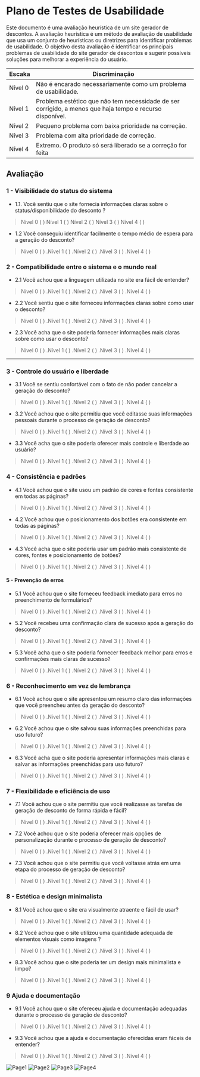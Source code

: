# Plano de Testes de Usabilidade

Este documento é uma avaliação heurística de um site gerador de descontos. A avaliação heurística é um método de avaliação de usabilidade que usa um conjunto de heurísticas ou diretrizes para identificar problemas de usabilidade. O objetivo desta avaliação é identificar os principais problemas de usabilidade do site gerador de descontos e sugerir possíveis soluções para melhorar a experiência do usuário. 

|Escaka|Discriminação|
|------|-------------|
|Nível 0|Não é encarado necessariamente como um problema de usabilidade. |
|Nível 1|Problema estético que não tem necessidade de ser corrigido, a menos que haja tempo e recurso disponível. |
|Nível 2|Pequeno problema com baixa prioridade na correção. |
|Nível 3| Problema com alta prioridade de correção. |
|Nível 4|Extremo. O produto só será liberado se a correção for feita|

## Avaliação

### 1 - Visibilidade do status do sistema
- 1.1.	Você sentiu que o site fornecia informações claras sobre o status/disponibilidade do desconto ?

>Nível 0 (  )    Nível 1 (  )    Nível 2 (  )    Nível 3 (  )      Nível 4 (  )

- 1.2	Você conseguiu identificar facilmente o tempo médio de espera para a geração do desconto?
>Nível 0 (  )    .Nível 1 (  )    .Nível 2 (  )    .Nível 3 (  )      .Nível 4 (  )
      
### 2 - Compatibilidade entre o sistema e o mundo real

- 2.1 Você achou que a linguagem utilizada no site era fácil de entender?
>Nível 0 (  )    .Nível 1 (  )    .Nível 2 (  )    .Nível 3 (  )      .Nível 4 (  )
- 2.2 Você sentiu que o site forneceu informações claras sobre como usar o desconto?
>Nível 0 (  )    .Nível 1 (  )    .Nível 2 (  )    .Nível 3 (  )      .Nível 4 (  )
- 2.3 Você acha que o site poderia fornecer informações mais claras sobre como usar o desconto?
>Nível 0 (  )    .Nível 1 (  )    .Nível 2 (  )    .Nível 3 (  )      .Nível 4 (  )

***

### 3 - Controle do usuário e liberdade
- 3.1 Você se sentiu confortável com o fato de não poder cancelar a geração do desconto?
>Nível 0 (  )    .Nível 1 (  )    .Nível 2 (  )    .Nível 3 (  )      .Nível 4 (  )
- 3.2 Você achou que o site permitiu que você editasse suas informações pessoais durante o processo de geração de desconto?
>Nível 0 (  )    .Nível 1 (  )    .Nível 2 (  )    .Nível 3 (  )      .Nível 4 (  )
- 3.3 Você acha que o site poderia oferecer mais controle e liberdade ao usuário?
>Nível 0 (  )    .Nível 1 (  )    .Nível 2 (  )    .Nível 3 (  )      .Nível 4 (  )

### 4 - Consistência e padrões
- 4.1 Você achou que o site usou um padrão de cores e fontes consistente em todas as páginas?
>Nível 0 (  )    .Nível 1 (  )    .Nível 2 (  )    .Nível 3 (  )      .Nível 4 (  )
- 4.2 Você achou que o posicionamento dos botões era consistente em todas as páginas?
>Nível 0 (  )    .Nível 1 (  )    .Nível 2 (  )    .Nível 3 (  )      .Nível 4 (  )
- 4.3 Você acha que o site poderia usar um padrão mais consistente de cores, fontes e posicionamento de botões?
>Nível 0 (  )    .Nível 1 (  )    .Nível 2 (  )    .Nível 3 (  )      .Nível 4 (  )

#### 5 - Prevenção de erros
- 5.1 Você achou que o site forneceu feedback imediato para erros no preenchimento de formulários?
>Nível 0 (  )    .Nível 1 (  )    .Nível 2 (  )    .Nível 3 (  )      .Nível 4 (  )
- 5.2 Você recebeu uma confirmação clara de sucesso após a geração do desconto?
>Nível 0 (  )    .Nível 1 (  )    .Nível 2 (  )    .Nível 3 (  )      .Nível 4 (  )
- 5.3 Você acha que o site poderia fornecer feedback melhor para erros e confirmações mais claras de sucesso?
>Nível 0 (  )    .Nível 1 (  )    .Nível 2 (  )    .Nível 3 (  )      .Nível 4 (  )

### 6 - Reconhecimento em vez de lembrança
- 6.1 Você achou que o site apresentou um resumo claro das informações que você preencheu antes da geração do desconto?
>Nível 0 (  )    .Nível 1 (  )    .Nível 2 (  )    .Nível 3 (  )      .Nível 4 (  )
- 6.2 Você achou que o site salvou suas informações preenchidas para uso futuro?
>Nível 0 (  )    .Nível 1 (  )    .Nível 2 (  )    .Nível 3 (  )      .Nível 4 (  )
- 6.3 Você acha que o site poderia apresentar informações mais claras e salvar as informações preenchidas para uso futuro? 
>Nível 0 (  )    .Nível 1 (  )    .Nível 2 (  )    .Nível 3 (  )      .Nível 4 (  )

### 7 - Flexibilidade e eficiência de uso
- 7.1 Você achou que o site permitiu que você realizasse as tarefas de geração de desconto de forma rápida e fácil?
>Nível 0 (  )    .Nível 1 (  )    .Nível 2 (  )    .Nível 3 (  )      .Nível 4 (  )
- 7.2 Você achou que o site poderia oferecer mais opções de personalização durante o processo de geração de desconto?
>Nível 0 (  )    .Nível 1 (  )    .Nível 2 (  )    .Nível 3 (  )      .Nível 4 (  )
- 7.3 Você achou que o site permitiu que você voltasse atrás em uma etapa do processo de geração de desconto?
>Nível 0 (  )    .Nível 1 (  )    .Nível 2 (  )    .Nível 3 (  )      .Nível 4 (  )

### 8 - Estética e design minimalista
- 8.1 Você achou que o site era visualmente atraente e fácil de usar?
>Nível 0 (  )    .Nível 1 (  )    .Nível 2 (  )    .Nível 3 (  )      .Nível 4 (  )
- 8.2 Você achou que o site utilizou uma quantidade adequada de elementos visuais como imagens ?
>Nível 0 (  )    .Nível 1 (  )    .Nível 2 (  )    .Nível 3 (  )      .Nível 4 (  )
- 8.3 Você achou que o site poderia ter um design mais minimalista e limpo?
>Nível 0 (  )    .Nível 1 (  )    .Nível 2 (  )    .Nível 3 (  )      .Nível 4 (  )

### 9 Ajuda e documentação
- 9.1 Você achou que o site ofereceu ajuda e documentação adequadas durante o processo de geração de desconto?
>Nível 0 (  )    .Nível 1 (  )    .Nível 2 (  )    .Nível 3 (  )      .Nível 4 (  )
- 9.3 Você achou que a ajuda e documentação oferecidas eram fáceis de entender?  
>Nível 0 (  )    .Nível 1 (  )    .Nível 2 (  )    .Nível 3 (  )      .Nível 4 (  )


                                      
                                       




![Page1](https://user-images.githubusercontent.com/129917490/232896579-14eeab9f-c8c0-4320-a818-8c065214d145.jpeg)
![Page2](https://user-images.githubusercontent.com/129917490/232896618-e9698685-2da6-4b41-904f-b544268fc4af.jpeg)
![Page3](https://user-images.githubusercontent.com/129917490/232896675-1309098e-1f68-4643-b577-f78d62589843.jpeg)
![Page4](https://user-images.githubusercontent.com/129917490/232896697-d08e7aa9-0215-4636-89c8-cf80704e81a8.jpeg)


